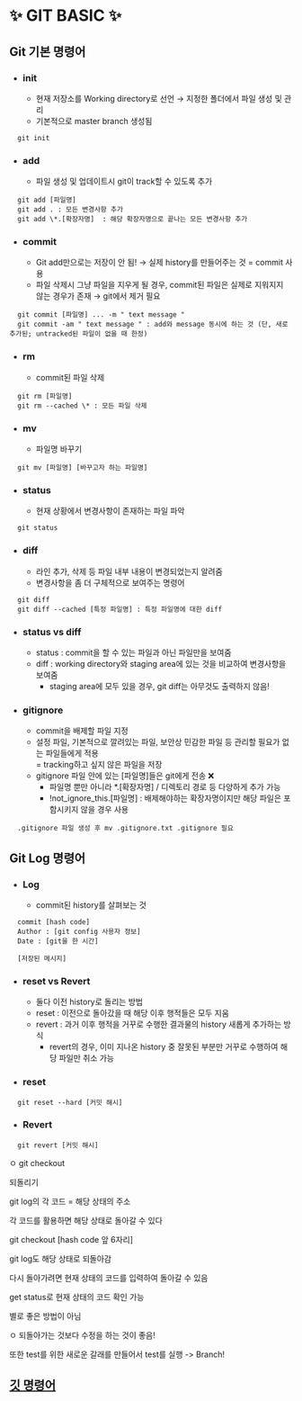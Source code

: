 # ✨ GIT BASIC ✨

## **Git 기본 명령어**

- ### init
  - 현재 저장소를 Working directory로 선언 &rarr; 지정한 폴더에서 파일 생성 및 관리
  - 기본적으로 master branch 생성됨

```
  git init
```

- ### add
  - 파일 생성 및 업데이트시 git이 track할 수 있도록 추가

```
  git add [파일명]
  git add . : 모든 변경사항 추가
  git add \*.[확장자명]  : 해당 확장자명으로 끝나는 모든 변경사항 추가
```

- ### commit
  - Git add만으로는 저장이 안 됨! &rarr; 실제 history를 만들어주는 것 = commit 사용
  - 파일 삭제시 그냥 파일을 지우게 될 경우, commit된 파일은 실제로 지워지지 않는 경우가 존재 &rarr; git에서 제거 필요

```
  git commit [파일명] ... -m " text message "
  git commit -am " text message " : add와 message 동시에 하는 것 (단, 새로 추가된; untracked된 파일이 없을 때 한정)

```

- ### rm
  - commit된 파일 삭제

```
  git rm [파일명]
  git rm --cached \* : 모든 파일 삭제
```

- ### mv
  - 파일명 바꾸기

```
  git mv [파일명] [바꾸고자 하는 파일명]
```

- ### status
  - 현재 상황에서 변경사항이 존재하는 파일 파악

```
  git status
```

- ### diff
  - 라인 추가, 삭제 등 파일 내부 내용이 변경되었는지 알려줌
  - 변경사항을 좀 더 구체적으로 보여주는 명령어

```
  git diff
  git diff --cached [특정 파일명] : 특정 파일명에 대한 diff
```

- ### status vs diff

  - status : commit을 할 수 있는 파일과 아닌 파일만을 보여줌
  - diff : working directory와 staging area에 있는 것을 비교하여 변경사항을 보여줌
    - staging area에 모두 있을 경우, git diff는 아무것도 출력하지 않음!

- ### gitignore
  - commit을 배제할 파일 지정
  - 설정 파일, 기본적으로 깔려있는 파일, 보안상 민감한 파일 등 관리할 필요가 없는 파일들에게 적용
    <br> = tracking하고 싶지 않은 파일을 저장
  - gitignore 파일 안에 있는 [파일명]들은 git에게 전송 ❌
    - 파일명 뿐만 아니라 \*.[확장자명] / 디렉토리 경로 등 다양하게 추가 가능
    - !not_ignore_this.[파일명] : 배제해야하는 확장자명이지만 해당 파일은 포함시키지 않을 경우 사용

```
  .gitignore 파일 생성 후 mv .gitignore.txt .gitignore 필요
```

## **Git Log 명령어**

- ### Log
  - commit된 history를 살펴보는 것

```
  commit [hash code]
  Author : [git config 사용자 정보]
  Date : [git을 한 시간]

  [저장된 메시지]
```

- ### reset vs Revert

  - 둘다 이전 history로 돌리는 방법
  - reset : 이전으로 돌아갔을 때 해당 이후 행적들은 모두 지움
  - revert : 과거 이후 행적을 거꾸로 수행한 결과물의 history 새롭게 추가하는 방식
    - revert의 경우, 이미 지나온 history 중 잘못된 부분만 거꾸로 수행하여 해당 파일만 취소 가능

- ### reset

```
  git reset --hard [커밋 해시]
```

- ### Revert

```
  git revert [커밋 해시]
```

ㅇ git checkout

되돌리기

git log의 각 코드 = 해당 상태의 주소

각 코드를 활용하면 해당 상태로 돌아갈 수 있다

git checkout [hash code 앞 6자리]

git log도 해당 상태로 되돌아감

다시 돌아가려면 현재 상태의 코드를 입력하여 돌아갈 수 있음

get status로 현재 상태의 코드 확인 가능

별로 좋은 방법이 아님

ㅇ 되돌아가는 것보다 수정을 하는 것이 좋음!

또한 test를 위한 새로운 갈래를 만들어서 test를 실행 -> Branch!

## **[깃 명령어](https://git-scm.com/docs)**
